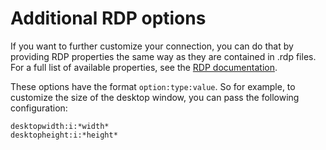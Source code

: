 # Additional RDP options

If you want to further customize your connection, you can do that by providing RDP properties the same way as they are contained in .rdp files. For a full list of available properties, see the [RDP documentation](https://learn.microsoft.com/en-us/windows-server/remote/remote-desktop-services/clients/rdp-files).

These options have the format `option:type:value`. So for example, to customize the size of the desktop window, you can pass the following configuration:
```
desktopwidth:i:*width*
desktopheight:i:*height*
```
